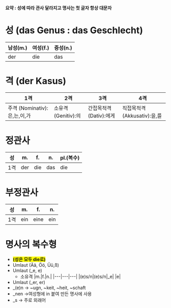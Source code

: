 #### 요약 : 성에 따라 관사 달라지고 명사는 첫 글자 항상 대문자

# 성 (das Genus : das Geschlecht)
|남성(m.)|여성(f.)|중성(n.)|
|---|---|---|
|der|die|das|

# 격 (der Kasus)
|1격|2격|3격|4격|
|---|---|---|---|
|주격 (Nominativ):은,는,이,가|소유격 (Genitiv):의|간접목적격 (Dativ):에게|직접목적격 (Akkusativ):을,를|

# 정관사
|성|m.|f.|n.|pl.(복수)|
|---|---|---|---|---|
|1격|der|die|das|die|

# 부정관사
|성|m.|f.|n.|
|---|---|---|---|
|1격|ein|eine|ein|

# 명사의 복수형
- <span style="background-color:yellow">**(성은 모두 die로)**</span>
- Umlaut (Ää, Öö, Üü,ß)
- Umlaut (_e, e)
  - 소유격
    |m.|f.|n.|
    |---|---|---|
    |(e)s/n|(e)s/n|_e|
    |e|
- Umlaut (_er, er)
- _(e)n -> ~ugn, ~keit, ~heit, ~schaft
- _nen ->여성형에 in 붙여 만든 명사에 사용
- _s -> 주로 외래어